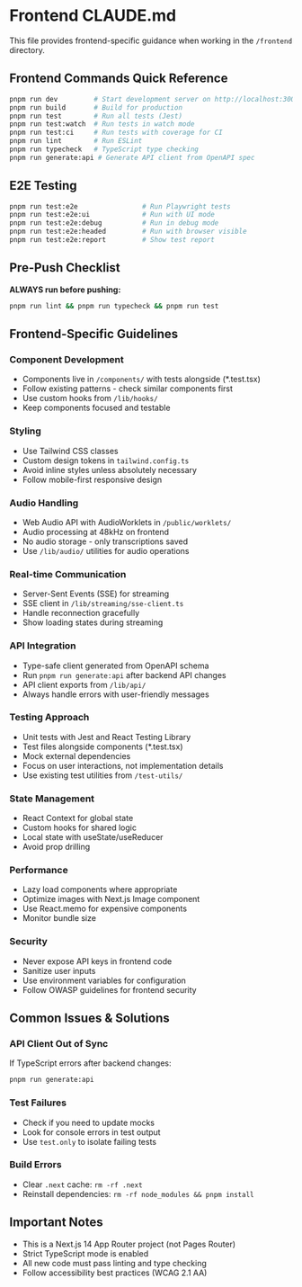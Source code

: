 # Frontend CLAUDE.md

This file provides frontend-specific guidance when working in the `/frontend` directory.

## Frontend Commands Quick Reference

```bash
pnpm run dev         # Start development server on http://localhost:3000
pnpm run build       # Build for production
pnpm run test        # Run all tests (Jest)
pnpm run test:watch  # Run tests in watch mode
pnpm run test:ci     # Run tests with coverage for CI
pnpm run lint        # Run ESLint
pnpm run typecheck   # TypeScript type checking
pnpm run generate:api # Generate API client from OpenAPI spec
```

## E2E Testing
```bash
pnpm run test:e2e                # Run Playwright tests
pnpm run test:e2e:ui             # Run with UI mode
pnpm run test:e2e:debug          # Run in debug mode
pnpm run test:e2e:headed         # Run with browser visible
pnpm run test:e2e:report         # Show test report
```

## Pre-Push Checklist
**ALWAYS run before pushing:**
```bash
pnpm run lint && pnpm run typecheck && pnpm run test
```

## Frontend-Specific Guidelines

### Component Development
- Components live in `/components/` with tests alongside (*.test.tsx)
- Follow existing patterns - check similar components first
- Use custom hooks from `/lib/hooks/`
- Keep components focused and testable

### Styling
- Use Tailwind CSS classes
- Custom design tokens in `tailwind.config.ts`
- Avoid inline styles unless absolutely necessary
- Follow mobile-first responsive design

### Audio Handling
- Web Audio API with AudioWorklets in `/public/worklets/`
- Audio processing at 48kHz on frontend
- No audio storage - only transcriptions saved
- Use `/lib/audio/` utilities for audio operations

### Real-time Communication
- Server-Sent Events (SSE) for streaming
- SSE client in `/lib/streaming/sse-client.ts`
- Handle reconnection gracefully
- Show loading states during streaming

### API Integration
- Type-safe client generated from OpenAPI schema
- Run `pnpm run generate:api` after backend API changes
- API client exports from `/lib/api/`
- Always handle errors with user-friendly messages

### Testing Approach
- Unit tests with Jest and React Testing Library
- Test files alongside components (*.test.tsx)
- Mock external dependencies
- Focus on user interactions, not implementation details
- Use existing test utilities from `/test-utils/`

### State Management
- React Context for global state
- Custom hooks for shared logic
- Local state with useState/useReducer
- Avoid prop drilling

### Performance
- Lazy load components where appropriate
- Optimize images with Next.js Image component
- Use React.memo for expensive components
- Monitor bundle size

### Security
- Never expose API keys in frontend code
- Sanitize user inputs
- Use environment variables for configuration
- Follow OWASP guidelines for frontend security

## Common Issues & Solutions

### API Client Out of Sync
If TypeScript errors after backend changes:
```bash
pnpm run generate:api
```

### Test Failures
- Check if you need to update mocks
- Look for console errors in test output
- Use `test.only` to isolate failing tests

### Build Errors
- Clear `.next` cache: `rm -rf .next`
- Reinstall dependencies: `rm -rf node_modules && pnpm install`

## Important Notes
- This is a Next.js 14 App Router project (not Pages Router)
- Strict TypeScript mode is enabled
- All new code must pass linting and type checking
- Follow accessibility best practices (WCAG 2.1 AA)